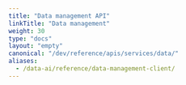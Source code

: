 ```yaml
---
title: "Data management API"
linkTitle: "Data management"
weight: 30
type: "docs"
layout: "empty"
canonical: "/dev/reference/apis/services/data/"
aliases:
  - /data-ai/reference/data-management-client/
---
```

